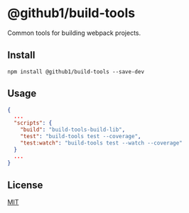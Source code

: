 # @github1/build-tools

Common tools for building webpack projects.

## Install
```shell
npm install @github1/build-tools --save-dev
```

## Usage

```json
{
  ...
  "scripts": {
    "build": "build-tools-build-lib",
    "test": "build-tools test --coverage",
    "test:watch": "build-tools test --watch --coverage"
  }
  ...
}
```

## License

[MIT](LICENSE.md)